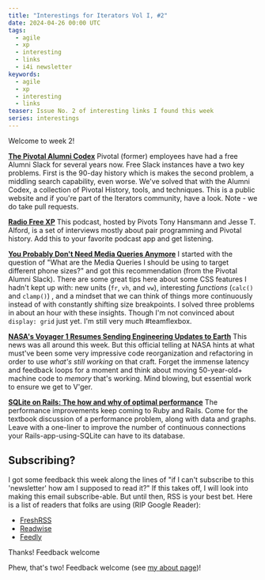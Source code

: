 ```yaml
---
title: "Interestings for Iterators Vol I, #2"
date: 2024-04-26 00:00 UTC
tags:
  - agile
  - xp
  - interesting
  - links
  - i4i newsletter
keywords:
  - agile
  - xp
  - interesting
  - links
teaser: Issue No. 2 of interesting links I found this week
series: interestings
---
```


[codex]: https://alumni-codex.github.io/
[rfxp]: https://podcasters.spotify.com/pod/show/relay451/
[mq]: https://dev.to/kathryngrayson/you-probably-dont-need-media-queries-anymore-a4j
[vger]: https://blogs.nasa.gov/voyager/2024/04/22/nasas-voyager-1-resumes-sending-engineering-updates-to-earth/ 
[sqlite]: https://fractaledmind.github.io/2024/04/15/sqlite-on-rails-the-how-and-why-of-optimal-performance/

Welcome to week 2!

**[The Pivotal Alumni Codex][codex]** Pivotal (former) employees have had a free Alumni Slack for several years now. Free Slack instances have a two key problems. First is the 90-day history which is makes the second problem, a middling search capability, even worse. We've solved that with the Alumni Codex, a collection of Pivotal History, tools, and techniques. This is a public website and if you're part of the Iterators community, have a look. Note - we do take pull requests.

**[Radio Free XP][rfxp]** This podcast, hosted by Pivots Tony Hansmann and Jesse T. Alford, is a set of interviews mostly about pair programming and Pivotal history. Add this to your favorite podcast app and get listening.

**[You Probably Don't Need Media Queries Anymore][mq]** I started with the question of "What are the Media Queries I should be using to target different phone sizes?" and got this recommendation (from the Pivotal Alumni Slack). There are some great tips here about some CSS features I hadn't kept up with: new units (`fr`, `vh`, and `vw`), interesting _functions_ (`calc()` and `clamp()`) , and a mindset that we can think of things more continuously instead of with constantly shifting size breakpoints. I solved three problems in about an hour with these insights. Though I'm not convinced about `display: grid` just yet. I'm still very much #teamflexbox.

**[NASA's Voyager 1 Resumes Sending Engineering Updates to Earth][vger]** This news was all around this week. But this official telling at NASA hints at what must've been some very impressive code reorganization and refactoring in order to use _what's still working_ on that craft. Forget the immense latency and feedback loops for a moment and think about moving 50-year-old+ machine code to _memory_ that's working. Mind blowing, but essential work to ensure we get to V'ger.

**[SQLite on Rails: The how and why of optimal performance][sqlite]** The performance improvements keep coming to Ruby and Rails. Come for the textbook discussion of a performance problem, along with data and graphs. Leave with a one-liner to improve the number of continuous connections your Rails-app-using-SQLite can have to its database.

## Subscribing?

I got some feedback this week along the lines of "if I can't subscribe to this 'newsletter' how am I supposed to read it?" If this takes off, I will look into making this email subscribe-able.  But until then, RSS is your best bet. Here is a list of readers that folks are using (RIP Google Reader):

- [FreshRSS](https://www.freshrss.org/)
- [Readwise](https://readwise.io/read)
- [Feedly](https://feedly.com/)

Thanks! Feedback welcome

Phew, that's two! Feedback welcome (see [my about page](/about_me))!


